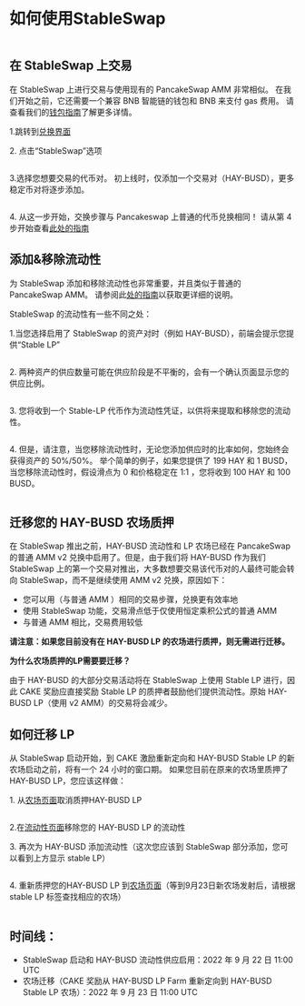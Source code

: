 # 如何使用StableSwap

<figure><img src="../../.gitbook/assets/how-to-stableswap.png" alt=""><figcaption></figcaption></figure>

## 在 StableSwap 上交易&#x20;

在 StableSwap 上进行交易与使用现有的 PancakeSwap AMM 非常相似。 在我们开始之前，它还需要一个兼容 BNB 智能链的钱包和 BNB 来支付 gas 费用。 请查看我们的[钱包指南](../../get-started/wallet-guide.md)了解更多详情。

1.跳转到[兑换界面](https://pancakeswap.finance/swap)

2\. 点击“StableSwap”选项

<figure><img src="../../.gitbook/assets/2 (1).png" alt=""><figcaption></figcaption></figure>

3.选择您想要交易的代币对。 初上线时，仅添加一个交易对（HAY-BUSD），更多稳定币对将逐步添加。

<figure><img src="../../.gitbook/assets/1 (1) (1).png" alt=""><figcaption></figcaption></figure>

4\. 从这一步开始，交换步骤与 Pancakeswap 上普通的代币兑换相同！ 请从第 4 步开始查看[此处的指南](../pancakeswap-exchange/ru-he-jin-hang-jiao-yi.md)



## 添加&移除流动性

为 StableSwap 添加和移除流动性也非常重要，并且类似于普通的 PancakeSwap AMM。 请参阅此[处的指南](../pancakeswap-exchange/ru-he-tian-jia-yi-chu-liu-dong-xing.md)以获取更详细的说明。&#x20;

StableSwap 的流动性有一些不同之处：

&#x20;1.当您选择启用了 StableSwap 的资产对时（例如 HAY-BUSD），前端会提示您提供“Stable LP”

<figure><img src="../../.gitbook/assets/3 (2).png" alt=""><figcaption></figcaption></figure>



&#x20;2\. 两种资产的供应数量可能在供应阶段是不平衡的，会有一个确认页面显示您的供应比例。

<figure><img src="../../.gitbook/assets/4 (1).png" alt=""><figcaption></figcaption></figure>

3\. 您将收到一个 Stable-LP 代币作为流动性凭证，以供将来提取和移除您的流动性。

<figure><img src="../../.gitbook/assets/5.png" alt=""><figcaption></figcaption></figure>

4\. 但是，请注意，当您移除流动性时，无论您添加供应时的比率如何，您始终会获得资产的 50%/50%。 举个简单的例子，如果您提供了 199 HAY 和 1 BUSD，当您移除流动性时，假设滑点为 0 和价格稳定在 1:1 ，您将收到 100 HAY 和 100 BUSD。

<figure><img src="../../.gitbook/assets/7.png" alt=""><figcaption></figcaption></figure>



## 迁移您的 HAY-BUSD 农场质押&#x20;

在 StableSwap 推出之前，HAY-BUSD 流动性和 LP 农场已经在 PancakeSwap 的普通 AMM v2 兑换中启用了。但是，由于我们将 HAY-BUSD 作为我们 StableSwap 上的第一个交易对推出，大多数想要交易该代币对的人最终可能会转向 StableSwap，而不是继续使用 AMM v2 兑换，原因如下：&#x20;

* 您可以用（与普通 AMM ）相同的交易步骤，兑换更有效率地
* 使用 StableSwap 功能，交易滑点低于仅使用恒定乘积公式的普通 AMM&#x20;
* 与普通 AMM 相比，交易费用较低&#x20;

**请注意：如果您目前没有在 HAY-BUSD LP 的农场进行质押，则无需进行迁移。**&#x20;

**为什么农场质押的LP需要要迁移？**&#x20;

由于 HAY-BUSD 的大部分交易活动将在 StableSwap 上使用 Stable LP 进行，因此 CAKE 奖励应直接奖励 Stable LP 的质押者鼓励他们提供流动性。原始 HAY-BUSD LP（使用 v2 AMM）的交易将会减少。

## 如何迁移 LP

从 StableSwap 启动开始，到 CAKE 激励重新定向和 HAY-BUSD Stable LP 的新农场启动之前，将有一个 24 小时的窗口期。 如果您目前在原来的农场里质押了 HAY-BUSD LP，您应该这样做：

&#x20;1\. 从[农场页面](https://pancakeswap.finance/farms)取消质押HAY-BUSD  LP&#x20;

<figure><img src="../../.gitbook/assets/6 (1).png" alt=""><figcaption></figcaption></figure>

&#x20;2.在[流动性页面](https://pancakeswap.finance/liquidity)移除您的 HAY-BUSD LP 的流动性&#x20;

&#x20;3\. 再次为 HAY-BUSD 添加流动性（这次您应该到 StableSwap 部分添加，您可以看到上方显示 stable LP）

<figure><img src="../../.gitbook/assets/3 (2) (1).png" alt=""><figcaption></figcaption></figure>

4\. 重新质押您的HAY-BUSD LP  到[农场页面](https://pancakeswap.finance/farms)（等到9月23日新农场发射后，请根据stable LP 标签查找相应的农场）

<figure><img src="../../.gitbook/assets/8.png" alt=""><figcaption></figcaption></figure>

## 时间线：

* StableSwap 启动和 HAY-BUSD 流动性供应启用：2022 年 9 月 22 日 11:00 UTC&#x20;
* 农场迁移（CAKE 奖励从 HAY-BUSD LP Farm 重新定向到 HAY-BUSD Stable LP 农场）：2022 年 9 月 23 日 11:00 UTC
